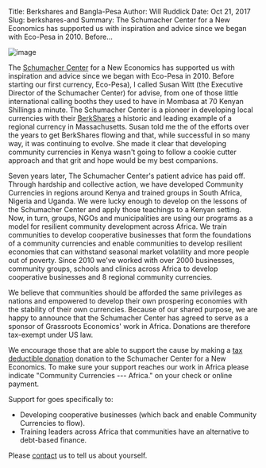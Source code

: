 Title: Berkshares and Bangla-Pesa
Author: Will Ruddick
Date: Oct 21, 2017
Slug: berkshares-and
Summary: The Schumacher Center for a New Economics has supported us with inspiration and advice since we began with Eco-Pesa in 2010. Before...

![image](/images/blog/berkshares-and1.webp)

The [Schumacher Center](http://www.centerforneweconomics.org/) for a New
Economics has supported us with inspiration and advice since we began
with Eco-Pesa in 2010. Before starting our first currency, Eco-Pesa), I
called Susan Witt (the Executive Director of the Schumacher Center) for
advise, from one of those little international calling booths they used
to have in Mombasa at 70 Kenyan Shillings a minute. The Schumacher
Center is a pioneer in developing local currencies with their
[BerkShares](http://www.berkshares.org/) a historic and leading example
of a regional currency in Massachusetts. Susan told me the of the
efforts over the years to get BerkShares flowing and that, while
successful in so many way, it was continuing to evolve. She made it
clear that developing community currencies in Kenya wasn't going to
follow a cookie cutter approach and that grit and hope would be my best
companions.

Seven years later, The Schumacher Center's patient advice has paid off.
Through hardship and collective action, we have developed Community
Currencies in regions around Kenya and trained groups in South Africa,
Nigeria and Uganda. We were lucky enough to develop on the lessons of
the Schumacher Center and apply those teachings to a Kenyan setting.
Now, in turn, groups, NGOs and municipalities are using our programs as
a model for resilient community development across Africa. We train
communities to develop cooperative businesses that form the foundations
of a community currencies and enable communities to develop resilient
economies that can withstand seasonal market volatility and more people
out of poverty. Since 2010 we've worked with over 2000 businesses,
community groups, schools and clinics across Africa to develop
cooperative businesses and 8 regional community currencies.

We believe that communities should be afforded the same privileges as
nations and empowered to develop their own prospering economies with the
stability of their own currencies. Because of our shared purpose, we are
happy to announce that the Schumacher Center has agreed to serve as a
sponsor of Grassroots Economics' work in Africa. Donations are therefore
tax-exempt under US law.

We encourage those that are able to support the cause by making a [tax
deductible donation](https://www.grassrootseconomics.org/get-involved)
donation to the Schumacher Center for a New Economics. To make sure your
support reaches our work in Africa please indicate "Community
Currencies --- Africa." on your check or online payment.

Support for goes specifically to:

- Developing cooperative businesses (which back and enable Community
  Currencies to flow).
- Training leaders across Africa that communities have an alternative
  to debt-based finance.

Please [contact](https://www.grassrootseconomics.org/contact) us to tell
us about yourself.
